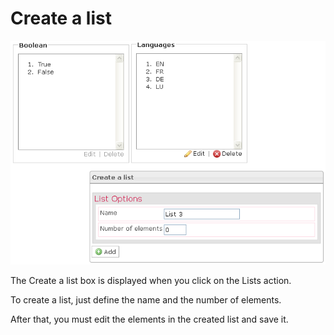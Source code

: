 <!--
author:
    - 'Jérôme Bogaerts'
created_at: '2012-04-12 17:17:25'
updated_at: '2013-03-13 13:38:37'
tags:
    - 'Manage Tests'
-->

Create a list
=============

![](../resources/tests-list.png)

The Create a list box is displayed when you click on the Lists action.

To create a list, just define the name and the number of elements.

After that, you must edit the elements in the created list and save it.


